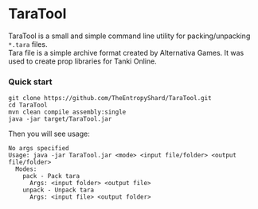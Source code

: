 # TaraTool
TaraTool is a small and simple command line utility for packing/unpacking ```*.tara``` files. <br>
Tara file is a simple archive format created by Alternativa Games. It was used to create prop libraries for Tanki Online.

### Quick start
```shell
git clone https://github.com/TheEntropyShard/TaraTool.git
cd TaraTool
mvn clean compile assembly:single
java -jar target/TaraTool.jar
```
Then you will see usage:
```
No args specified
Usage: java -jar TaraTool.jar <mode> <input file/folder> <output file/folder>
  Modes:
    pack - Pack tara
      Args: <input folder> <output file>
    unpack - Unpack tara
      Args: <input file> <output folder>
```
